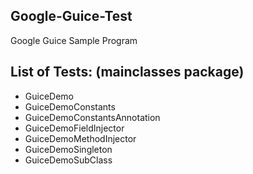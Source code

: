 ## Google-Guice-Test
Google Guice Sample Program

## List of Tests: (mainclasses package)
* GuiceDemo
* GuiceDemoConstants
* GuiceDemoConstantsAnnotation
* GuiceDemoFieldInjector
* GuiceDemoMethodInjector
* GuiceDemoSingleton
* GuiceDemoSubClass
